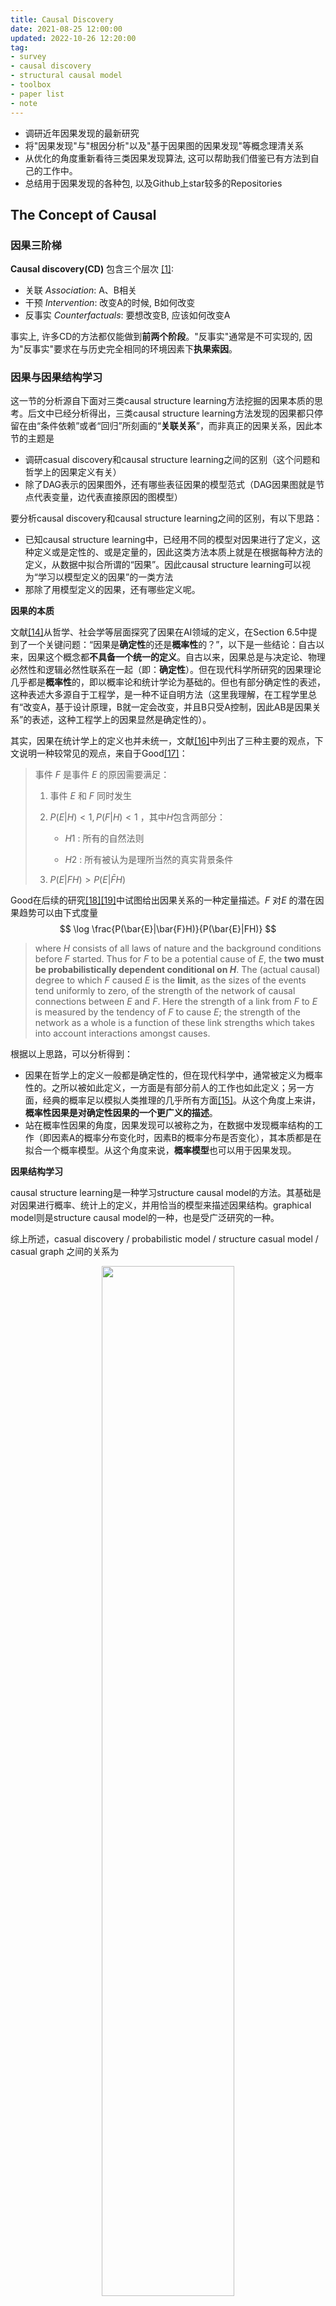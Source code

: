 ```yaml
---
title: Causal Discovery
date: 2021-08-25 12:00:00
updated: 2022-10-26 12:20:00
tag: 
- survey
- causal discovery
- structural causal model
- toolbox
- paper list
- note
---
```


- 调研近年因果发现的最新研究
- 将"因果发现"与"根因分析"以及"基于因果图的因果发现"等概念理清关系
- 从优化的角度重新看待三类因果发现算法, 这可以帮助我们借鉴已有方法到自己的工作中。
- 总结用于因果发现的各种包, 以及Github上star较多的Repositories

<!-- more -->

## The Concept of Causal

### 因果三阶梯

**Causal discovery(CD)** 包含三个层次 <a href="#ref1">[1]</a>: 

- 关联 *Association*: A、B相关
- 干预 *Intervention*: 改变A的时候, B如何改变
- 反事实 *Counterfactuals*: 要想改变B, 应该如何改变A

事实上, 许多CD的方法都仅能做到**前两个阶段**。"反事实"通常是不可实现的, 因为"反事实"要求在与历史完全相同的环境因素下**执果索因**。

### 因果与因果结构学习

这一节的分析源自下面对三类causal structure learning方法挖掘的因果本质的思考。后文中已经分析得出，三类causal structure learning方法发现的因果都只停留在由“条件依赖”或者“回归”所刻画的“**关联关系**”，而非真正的因果关系，因此本节的主题是

- 调研casual discovery和causal structure learning之间的区别（这个问题和哲学上的因果定义有关）
- 除了DAG表示的因果图外，还有哪些表征因果的模型范式（DAG因果图就是节点代表变量，边代表直接原因的图模型）

要分析causal discovery和causal structure learning之间的区别，有以下思路：

- 已知causal structure learning中，已经用不同的模型对因果进行了定义，这种定义或是定性的、或是定量的，因此这类方法本质上就是在根据每种方法的定义，从数据中拟合所谓的“因果”。因此causal structure learning可以视为“学习以模型定义的因果”的一类方法
- 那除了用模型定义的因果，还有哪些定义呢。

**因果的本质**

文献<a href="#ref14">[14]</a>从哲学、社会学等层面探究了因果在AI领域的定义，在Section 6.5中提到了一个关键问题：“因果是**确定性**的还是**概率性**的？”，以下是一些结论：自古以来，因果这个概念都**不具备一个统一的定义**。自古以来，因果总是与决定论、物理必然性和逻辑必然性联系在一起（即：**确定性**）。但在现代科学所研究的因果理论几乎都是**概率性**的，即以概率论和统计学论为基础的。但也有部分确定性的表述，这种表述大多源自于工程学，是一种不证自明方法（这里我理解，在工程学里总有“改变A，基于设计原理，B就一定会改变，并且B只受A控制，因此AB是因果关系”的表述，这种工程学上的因果显然是确定性的）。

其实，因果在统计学上的定义也并未统一，文献<a href="#ref16">[16]</a>中列出了三种主要的观点，下文说明一种较常见的观点，来自于Good<a href="#ref17">[17]</a>：

> 事件 $F$ 是事件 $E$ 的原因需要满足：
>
> 1. 事件 $E$ 和 $F$ 同时发生
>
> 2. $P(E|H)<1, P(F|H)<1$ ，其中$H$包含两部分：
>
>     - $H1$ : 所有的自然法则
>
>     - $H2$ : 所有被认为是理所当然的真实背景条件
>
> 3. $P(E|FH) > P(E|\bar{F}H)$

Good在后续的研究<a href="#ref18">[18]</a><a href="#ref19">[19]</a>中试图给出因果关系的一种定量描述。$F$ 对$E$ 的潜在因果趋势可以由下式度量
$$
\log \frac{P(\bar{E}|\bar{F}H)}{P(\bar{E}|FH)}
$$

> where $H$ consists of all laws of nature and the background conditions before $F$ started. Thus for $F$ to be a potential cause of $E$, the **two must be probabilistically dependent conditional on $H$**. The (actual causal) degree to which $F$ caused $E$ is the **limit**, as the sizes of the events tend uniformly to zero, of the strength of the network of causal connections between $E$ and $F$. Here the strength of a link from $F$ to $E$ is measured by the tendency of $F$ to cause $E$; the strength of the network as a whole is a function of these link strengths which takes into account interactions amongst causes.



根据以上思路，可以分析得到：

- 因果在哲学上的定义一般都是确定性的，但在现代科学中，通常被定义为概率性的。之所以被如此定义，一方面是有部分前人的工作也如此定义；另一方面，经典的概率足以模拟人类推理的几乎所有方面<a href="#ref15">[15]</a>。从这个角度上来讲，**概率性因果是对确定性因果的一个更广义的描述**。
- 站在概率性因果的角度，因果发现可以被称之为，在数据中发现概率结构的工作（即因素A的概率分布变化时，因素B的概率分布是否变化），其本质都是在拟合一个概率模型。从这个角度来说，**概率模型**也可以用于因果发现。

**因果结构学习**

causal structure learning是一种学习structure causal model的方法。其基础是对因果进行概率、统计上的定义，并用恰当的模型来描述因果结构。graphical model则是structure causal model的一种，也是受广泛研究的一种。

综上所述，casual discovery / probabilistic model / structure casual model / casual graph 之间的关系为

<div align="center">
    <img src="https://raw.githubusercontent.com/KMdsy/figurebed/master/img/20221024103453.png" width = "65%" />
</div>
**Remark**: (1) 格兰杰因果应该属于structure casual model，但不一定属于图模型；(2) 图模型不仅包括DAG，还有其他类型的图。

**支撑材料**

“结构学习本质上是一个模型选择问题，选择一个给定数据集上最能够描述数据依赖的模型。因果结构学习是结构学习中的一种特例，其学习了一个因果图”。这个观点是被普遍接受的。

**Remark**：结构学习的三种方法（基于约束、基于分数、基于函数）本质上都可以细分为通过组合/搜索算法，来识别因果结构 <a href="#ref13">[13]</a>

> **Structure learning is a model selection problem** in which one estimates or learns a graph that best describes the dependence structure in a given data set (Drton & Maathuis 2017). **Causal structure learning is the special case** in which one tries to learn the **causal graph** or certain aspects of it, and this is what we focus on in this article.
>
> —— Heinze-Deml, C., Maathuis, M. H., & Meinshausen, N. (2018). Causal structure learning. *Annual Review of Statistics and Its Application*, *5*, 371-391.

**Q1：除DAG外，还有哪些因果图** 

摘自 <a href="#ref13">[13]</a>

> Other types of graph used to represent causal structure include Partially Oriented Induced Path Graphs (POIPGs)[190, 228], SingleWorld Intervention Graphs (SWIGs) [24, 201, 202], σ-connection graphs [56], undirected graphs[11], interaction and component graphs for dynamic systems [40], Maximal Almost Ancestral Graphs (MAAGs)[231], psi-ECs [110], Patterns [274], and arid, bow-free, and ancestral ADMGs [19]. 
>
> There are also other types of assumptions relating to the functional form of the structural relationships (e.g., linear or non-linear) as well as the parametric form of the marginals and the errors (e.g., Gaussian or non-Gaussian).

**Q2：大数据对因果发现的贡献**

由三阶梯定义的因果通常是难以推断的，因为大多数情况下，实验人员都难以“干预”，更别说“反事实”。此外，可能存在“未被观测的潜在因素”、“因果知识通常是非先验的（我理解是，非先验导致难以反事实）”也是阻碍因果发现与估计的因素之一 <a href="#ref13">[13]</a>。

> Unfortunately, in many cases, it may not be possible to undertake such experiments due to prohibitive cost, ethical concerns, or impracticality. For example, to understand the impact of smoking, it would be necessary to force diferent individuals to smoke or not-smoke. **Researchers are therefore often left with non-experimental, observational data.** In the absence of intervention and manipulation, observational data leave researchers facing a number of challenges: Firstly, observational datasets may not contain all relevant variables - **there may exist unobserved/hidden/latent factors** (this is sometimes referred to as the third variable problem). Secondly, observational data may **exhibit selection bias** - for example, younger patients may in general prefer to opt for surgery, whereas older patients may prefer medication. Thirdly, the causal **relationships underlying these data may not be known a priori** - for example, are genetic factors independent causes of a particular outcome, or do they mediate or moderate an outcome? These three challenges afect the discovery and estimation of causal relationships

因此，大数据、或机器学习算法在因果发现问题中扮演的角色可以描述为

- 大数据的数据量级弥补了观察不充分导致的“未观察、漏观察”、“选择偏差”，即大数据使得我们可以观察到更多的变量，当观察足够充分时，推断出真实因果的概率就越大。
- 大数据也可以以数据量级减轻选择偏差（我理解是：虽然年轻人可能更倾向于选择整形手术，但随着样本增多，也可以找到倾向于做整形手术的老年人）。
- 大数据可能可以帮助我们进行反事实，例如对于一个周期系统，通过足够多周期的观察，我们也许可以找到一个时间点，只有一个原因变量发生变化，而其他所有变量都与历史保持一致，这种场景有利于推断因果反事实。

此外，对比实验数据（即存在“干预-效果”结构的数据）以及观测数据（即只包含非主动干预以及被动观测的数据），观测数据可以提供更好的统计能力和可推广性 <a href="#ref13">[13]</a>。



## Casual Structure Learning

近三十年来, 因果学习的工作一般聚焦于"因果结构学习(casual structure learning)", 所得到的**结构因果模型(structural causal model, SCM)** 包含两个部分: 

- Graphical models: 由图模型表示的因果关系, 其中节点表示随机变量, 有向边表示因果方向
- Structural equations: 在图模型中, 有向边上的因果效应, 由函数式表示

<a href="#ref1">[1]</a>中对SCM有以下论述

> **"structural causal models"** (SCM), which consists of three parts: *graphical models*, *structural equations,* and *counterfactual and interventional logic*. 
>
> Graphical models serve as a language for representing what agents know about the world. Counterfactuals help them articulate what they wish to know. And structural equations serve to tie the two together in a solid semantics.

<a href="#ref3">[3]</a>中则着重推崇了图模型作为因果模型的表达形式

> Methods for extracting causal conclusions from observational studies are on the **middle** rung of Pearl’s Ladder of Causation, and they can be expressed in a mathematical language that extends classical statistics and **emphasizes graphical models**.
>
> Various options exist for causal models: causal diagrams, structural equations, logical statements, and so forth. I am strongly sold on causal diagrams for nearly all applications, primarily due to their transparency but also due to the explicit answers they provide to many of the questions we wish to ask.
>
> …… 
>
> Pearl defines a causal model to be **a directed acyclic graph** that can be paired with data to produce quantitative causal estimates. The graph embodies the structural relationships that a researcher assumes are driving empirical results. The structure of the graphical model, including the identification of vertices as mediators, confounders, or colliders, can guide experimental design through the identification of minimal sets of control variables. Modern expositions on graphical cause and effect models are Pearl (2009) and Spirtes et al. (2000).



### Casual structure learning的三类方法

Casual structure learning的经典分类方法可分为三个**主要类别**：constrain-based, score-based, functional casual model <a href="#ref2">[2]</a>，还有一些hybird method，此处不列出。

**Remark**：也有文章<a href="#ref13">[13]</a>提出“constraint-based, score-based, those exploiting structural asymmetries, and those exploiting various forms of intervention”的分类方法，这种分类方法比较新，可能对近期（2022）工作有较好的适应性。

- **Constraint-based methods**: 这类方法依赖随机变量间的**条件独立性测试(conditional independency test)** 探究变量间的因果结构

    - 在传统的PC算法中, 为了简便的推导出因果结果, 基于CI定义了两种图上的结构, 即 V-structure / D-separation, 这两种结构可以辅助推导出因果的结构与方向。具体的, PC首先构造一个完全图, 然后通过两两变量间的independency test删除某些无向边, 然后基于CI test以及V-structure / D-separation, 确定其余边的方向或删除某些边。

    - 缺点: 

        1. 不能存在未观测的混杂变量, 该条件在大数据的情况下很难满足, 但存在如FCI的算法放宽了该限制
        2. 根据因果信念假设, 只能根据条件独立性来判断因果关系, 因此需要非常多且高质量的数据, 如果数据较少, 则条件独立性假设测试可能会互斥
        3. 对于分叉结构以及对撞结构, 该类算法无法根据条件独立性分辨**马尔可夫等价类(Markov equivalent class)**, 因此对局部因果关系的判别不足

        - **Markov equivalent class**: 拥有相同d分离结构的因果图并且具有相同条件独立性关系的因果图被称作马尔可夫等价类, 无法根据条件独立性分辨因果方向。

- **Score-based methods**: 这类方法首先指定因果父节点到子节点之间的函数关系, 然后以某个分数, 如AIC / BIC, 为优化目标, 优化得到**图结构**以及相关参数。

    - 如NOTEARS假设函数关系为$x=\sum w_x f(P_a(x))$, 其中$w_x$是变量$x$的权重, $P_a(x)$是其因果父节点
    - 缺点: 
        1. 该方法也会得到马尔可夫等价类。
        2. 由于要找到最优分数, 就要搜索全部的图, 这是一个NP-hard的问题, 复杂度极高且容易陷入局部最优。

- **Functional casual model**: 这类方法往往探究两个已有关联的变量之间的因果方向。首先对数据与因果函数做出假设, 然后通过测试两个变量之间是否满足关联函数, 来判断二者之间的关联方向。

    - 如LiNGAM假设因果之间满足**线性关系**, 且数据中的噪音为**高斯噪声**

    - 该类方法由于进行了严格的假设, 且一般会根据函数的拟合程度来找到唯一的因果方向, 因此一般不会出现马尔可夫等价类

    - 注意, FCM一般是探究两个变量之间因果关系的方法, 如<a href="#ref4">[4]</a>所述。该类方法的缺点是对数据特性以及因果有较强的假设。

        > Determining causal relationships **between two variables** is a fundamental and challenging causal discovery task (Janzing et al., 2012). **Conventional constraint-based and score-based causal discovery methods identify causal structures only up to Markov equivalent classes (Spirtes et al., 2001), in which some causal relationships are undetermined.** To address this challenge, properly constrained functional causal models (**FCMs**) have been proposed. FCMs represent the effect as a function of its cause and independent noise and can help identify the causal direction between two variables by imposing substantial structural constraints on model classes, such as additive noise models (ANMs)

<div align="center">
    <img src="https://raw.githubusercontent.com/KMdsy/figurebed/master/img/image-20221018113112863.png" width = "75%" />
</div>


**需要指出的是: 图模型只是一种因果关系的表示方式, 但该表示方式不是必要的。**

上述三类方法, 由于其假设不同、检验方法不同, 因此挖掘出的"因果"具有不同含义(即因果图中的有向边具有不同的含义), 分属不同的因果阶梯: 

- Constraint-based: 该类方法通过一系列变量之间的CI, 学习变量之间的因果关系。 该类方法挖掘出的因果本质是"**条件依赖**", 这类依赖属于"**关联**"层面。
- Score-based / Functional causal model: 该类方法首先定义了因果变量之间满足的**函数关系**, 前者优化全局得分函数来确定变量间的因果, 后者采用穷举优化算法搜索变量间的因果。这两类方法挖掘出的因果本质是由"回归关系"表示的"关联"。

**Q3：CD与RCA的关系**

此外, 强调一下Root Cause Analysis(RCA)与CD的关系, 即: 一般的RCA更关注Causal discovery的前两个等级, 即探究"什么和异常相关？""什么导致了异常？", 这就是为何许多RCA的方法都**只考虑了关联、推理**, 因此Causal discovery和RCA的关系如下: 

<div align="center">
	<img src="https://raw.githubusercontent.com/KMdsy/figurebed/master/img/image-20221018113441012.png" width = "33%" />
</div>


## 从优化的角度分析因果发现问题

为了理解三类因果发现的方法, 这里从优化的角度对三类方法进行阐述。

首先用$\mathcal{G}$表示$d$个节点所构成的有向图空间。对$\forall G \in \mathcal{G}$, 用$\mathbf{M}$表示对应的邻接矩阵, 反过来, 用$G(\mathbf{M})$表示以$\mathbf{M}$为邻接矩阵的有向图。记录观测矩阵为$\mathbf{X}=[\mathbf{x}_1, \cdots, \mathbf{x}_d] \in \mathbb{R}^{n \times d}$, 表示$d$维的观测数据, 其中每个数据观测$n$次。


### Constraint-based Method

基于约束的算法利用 从一系列统计测试中获得的一组条件独立性结果 来恢复因果图。该类方法的优化问题表述为: 

$$
\begin{array}{ll}\text{min} &Q\left( I\left( \mathbf{M}\right)  ,T\left( \mathbf{X}\right)  \right)  \\ \text{s.t.} &T\left( \mathbf{X}\right)  \\ &G\left( \mathbf{M}\right)  \in \text{DAGs} \\ \text{var} &\mathbf{M}\in \left\{ 0,1\right\}^{d\times d}  \end{array}
$$
其中$Q(\cdot)$用于衡量集合$I(\mathbf{M}),T(\mathbf{X})$之间的相似程度, $T(\mathbf{X})$是一组在$\mathbf{X}$中可测试的所有**条件独立/依赖**的约束集合。其中条件独立约束表示为$\mathbf{x}_i \bot \mathbf{x}_j | S$, 条件依赖约束表示为$\mathbf{x}_i \bot \backslash  \mathbf{x}_j | S$。 $I(\mathbf{M})$为一组根据图G得到的独立和依赖的约束集合。


**举例**: 如在PC<a href="#ref5">$^{5}$</a>算法中, 函数$Q(\cdot)$表示为

$$
Q\left( I\left( \mathbf{M} \right)  ,T\left( \mathbf{X} \right)  \right)  =\begin{cases}1&\text{if} \  I\left( \mathbf{M} \right)  \neq T\left( \mathbf{X} \right)  \\ 0&\text{otherwise} \end{cases}
$$


### Score-based Method

基于得分的算法最大化图$G$与观测数据$\mathbf{X}$之间的适应度, 来构建因果结构。该类方法的优化问题表述为: 

$$
\begin{array}{ll}\max &S\left( \mathbf{M} ,\mathbf{X} \right)  \\ \text{s.t.} &G\left( \mathbf{M} \right)  \in \text{DAGs} \\ \text{var} &\mathbf{M} \in \left\{ 0,1\right\}^{d\times d}  \end{array}
$$
其中DAG约束在<a href="#ref6">[6]</a>中被重写为$\text{tr} \left( {}e^{\mathbf{M} \circ \mathbf{M} }\right)  -d=0$, 这使得目标函数可以被连续优化。$S(\cdot)$为图与观测助局之间的适应度得分, 可用的得分函数包括BIC(GES<a href="#ref7">[7]</a>)、Bde<a href="#ref8">[8]</a>、Bge<a href="#ref9">[9]</a>。不同的方法往往采用不同的搜索算法在图空间中与哦话上述目标函数, 如: 贪心搜索(greedy search)<a href="#ref8">[8]</a>、顺序查找(order search)<a href="#ref10">[10]</a>、坐标下降<a href="#ref5">[5]</a>。



**举例**: NOTEARS<a href="#ref11">[11]]</a>中的得分函数为

$$
\mathcal{S}(\boldsymbol{M}, \boldsymbol{X})=\frac{1}{2 n} \sum_{t=1}^n\left\|\boldsymbol{x}_t-\boldsymbol{f}\left(\boldsymbol{M}, \boldsymbol{x}_t\right)\right\|_F^2
$$




### Functional Causal Model

基于FCM的算法假设变量间的因果关系满足函数$\mathbf{x}_j=f(\mathbf{x}_i,\mathbf{e}_j;\boldsymbol{\theta})$ , 其中$\mathbf{x}_i, \mathbf{x}_j$分别为直接原因变量、果变量, $\mathbf{e}_j \in \mathbb{R}^{n}$表示一些不可测量因素或噪音。$\boldsymbol{\epsilon}=[\mathbf{e}_1, \cdots, \mathbf{e}_d]$, $\boldsymbol{\theta}$为模型参数。下式中用$L(\cdot)$表示用于衡量参数$\boldsymbol{\theta}$的模型的预测值与实际观测的数据$\mathbf{x}_j$间的拟合程度的函数。该类方法的优化问题表述为: 

$\begin{array}{ll}\min &\sum_{i,j=1:d} M_{i,j}L\left( \mathbf{x}_{j} ,f\left( \mathbf{x}_{i} ,\mathbf{e}_{j} ;\boldsymbol{\theta} \right)  \right)  \\ \text{s.t.} &G\left( \mathbf{M} \right)  \in \  \text{DAGs} \\ &C\left( \mathbf{x} ,\boldsymbol{\epsilon} \right)  \\ \text{var} & \boldsymbol{\theta} ,\mathbf{M} \in \left\{ 0,1\right\}^{d\times d}  \end{array} $

其中$C\left( \mathbf{x} ,\boldsymbol{\epsilon} \right)$表示对数据及噪声等的假设集合。



**举例**: LiNGAM<a href="#ref12">[12]</a>假设$\boldsymbol{x}_i=\sum_{\boldsymbol{x}_j \in p a\left(\boldsymbol{x}_i\right)} b_{i j} \boldsymbol{x}_j+\boldsymbol{e}_i$, 噪声项的概率密度函数记为$p_i(\mathbf{e}_i)$。基于ICA和极大似然估计, 对于LiNGAM模型**参数估计部分**的优化目标为

$\min _{\mathbf{W}} L(\mathbf{W})=-\sum_{i=1}^m\left(\sum_{j=1}^n \log p_j\left(\boldsymbol{w}_j^T \boldsymbol{x}_i\right)+\log |\mathbf{W}|\right)$

其中$\mathbf{W}=(\mathbf{I}-\mathbf{B})^{-1}$, $\mathbf{B}_{i j}=b_{i j}$。另外LiNGAM假设噪声项独立同分布, 即所有噪声项满足$p(\boldsymbol{e})=\prod_{j=1}^n p\left(e_j\right)$, 对应$C\left( \mathbf{x} ,\boldsymbol{\epsilon} \right)$。基于估计出的$\mathbf{W}$可以计算得到因果图结构。



## Reference

<a name="ref1">[1]</a> Pearl, J. (2019). The seven tools of causal inference, with reflections on machine learning. *Communications of the ACM*, *62*(3), 54-60.

<a name="ref2">[2]</a> Glymour, Clark, Kun Zhang, and Peter Spirtes. "Review of causal discovery methods based on graphical models." *Frontiers in genetics* 10 (2019): 524.

<a name="ref3">[3] </a>Goldberg, L. R. (2019). The Book of Why: The New Science of Cause and Effect: by Judea Pearl and Dana Mackenzie, *Basic Books* (2018). ISBN: 978-0465097609.

<a name="ref4">[4]</a> Tu, R., Zhang, K., Kjellström, H., & Zhang, C. (2022). Optimal transport for causal discovery. In *ICLR 2022-The Tenth International Conference on Learning Representations (Virtual), Apr 25th-29th, 2022.

<a name="ref5">[5]</a> Kalisch, Markus, and Peter Bühlman. "Estimating high-dimensional directed acyclic graphs with the PC-algorithm." Journal of Machine Learning Research 8.3 (2007).

<a name="ref6">[6]</a> Xun Zheng, Bryon Aragam, Pradeep Ravikumar, and Eric P. Xing. 2018. DAGs with NO TEARS: continuous optimization for structure learning. In Proceedings of the 32nd International Conference on Neural Information Processing Systems (NIPS'18). Curran Associates Inc., Red Hook, NY, USA, 9492–9503.

<a name="ref7">[7]</a> D. M. Chickering and D. Heckerman. Efficient approximations for the marginal likelihood of Bayesian networks with hidden variables. Machine Learning, 29(2-3):181–212, 1997.

<a name="ref8">[8]</a> D. Heckerman, D. Geiger, and D. M. Chickering. Learning Bayesian networks: The combination of knowledge and statistical data. Machine learning, 20(3):197–243, 1995.

<a name="ref9">[9]</a> J. Kuipers, G. Moffa, and D. Heckerman. Addendum on the scoring of gaussian directed acyclic graphical models. The Annals of Statistics, pages 1689–1691, 2014.

<a name="ref10">[10]</a> F. Fu and Q. Zhou. Learning sparse causal Gaussian networks with experimental intervention: Regularization and coordinate descent. Journal of the American Statistical Association, 108(501):288–300, 2013. 

<a name="ref11">[11]</a> Zheng, X., Aragam, B., Ravikumar, P. K., & Xing, E. P. (2018). Dags with no tears: Continuous optimization for structure learning. *Advances in Neural Information Processing Systems*, *31*.

<a name="ref12">[12]</a> Shimizu, S., Hoyer, P. O., Hyvärinen, A., Kerminen, A., & Jordan, M. (2006). A linear non-Gaussian acyclic model for causal discovery. *Journal of Machine Learning Research*, *7*(10).

<a name="ref13">[13]</a> Matthew J. Vowels, Necati Cihan Camgoz, and Richard Bowden. 2022. D’ya Like DAGs? A Survey on Structure Learning and Causal Discovery. ACM Comput. Surv. Just Accepted (March 2022). https://doi.org/10.1145/3527154

<a name="ref14">[14]</a> Starmans, R. (2020). Prometheus unbound or Paradise regained: the concept of Causality in the contemporary AI-Data Science debate. *Journal de la Société Française de Statistique*, *161*(1), 4-41.

<a name="ref15">[15]</a> Cheeseman, P. (1985). In defense of probability. In Proceedings of the Ninth International Joint Conference on AI (IJCAI, 1983).

<a name="ref16">[16]</a> Williamson, J. (2009). Probabilistic theories of causality. *The Oxford handbook of causation*, 185-212.

<a name="ref17">[17]</a> A theory of causality. British Journal for the Philosophy of Science, 9:307-310.

<a name="ref18">[18]</a> A causal calculus I. British Journal for the Philosophy of Science, 11:305-318. Errata vol 13 pg. 88.

<a name="ref19">[19]</a> A causal calculus II. British Journal for the Philosophy of Science, 12:43-51. Errata vol 13 pg. 88.



## 2020-2022最新论文列表

1. Jalaldoust, A., Hlaváčková-Schindler, K., & Plant, C. (2022, June). Causal Discovery in Hawkes Processes by Minimum Description Length. In *Proceedings of the AAAI Conference on Artificial Intelligence* (Vol. 36, No. 6, pp. 6978-6987).【高维Hawkes序列中的Grange causal graph learning】
2. Zhang, H., Zhang, K., Zhou, S., Guan, J., & Zhang, J. (2021, May). Testing independence between linear combinations for causal discovery. In *Proceedings of the AAAI Conference on Artificial Intelligence* (Vol. 35, No. 7, pp. 6538-6546).【线性非高斯结构方程模型下两个线性组合之间的独立性——条件独立性测试中的一个特殊问题】
3. Lu, N. Y., Zhang, K., & Yuan, C. (2021, May). Improving causal discovery by optimal bayesian network learning. In *Proceedings of the AAAI Conference on Artificial Intelligence* (Vol. 35, No. 10, pp. 8741-8748).【提出了一种基于分数的方法中, 一种新的穷举优化方法】
4. Hyttinen, A., Eberhardt, F., & Järvisalo, M. (2014, July). Constraint-based Causal Discovery: Conflict Resolution with Answer Set Programming. In *UAI* (pp. 340-349).【将因果图搜索问题, 视为带约束的优化问题】
5. Dhir, A., & Lee, C. M. (2020, April). Integrating overlapping datasets using bivariate causal discovery. In *Proceedings of the AAAI Conference on Artificial Intelligence* (Vol. 34, No. 04, pp. 3781-3790).【从多个数据集中学习一致的因果结构的问题】
6. Huang, B., Zhang, K., Gong, M., & Glymour, C. (2020, April). Causal discovery from multiple data sets with non-identical variable sets. In *Proceedings of the AAAI Conference on Artificial Intelligence* (Vol. 34, No. 06, pp. 10153-10161).【具有不同变量集的多个数据集的因果发现】
7. Maeda, T. N., & Shimizu, S. (2020, June). RCD: Repetitive causal discovery of linear non-Gaussian acyclic models with latent confounders. In *International Conference on Artificial Intelligence and Statistics* (pp. 735-745). PMLR.【受潜在混杂因素影响的数据中, 发现利用函数模型来发现因果(以往通常是基于约束)】
8. Tu, R., Zhang, C., Ackermann, P., Mohan, K., Kjellström, H., & Zhang, K. (2019, April). Causal discovery in the presence of missing data. In *The 22nd International Conference on Artificial Intelligence and Statistics* (pp. 1762-1770). PMLR.【**缺失数据中的因果发现**】
9. Feng, G., Yu, K., Wang, Y., Yuan, Y., & Djurić, P. M. (2020, May). Improving convergent cross mapping for causal discovery with Gaussian processes. In *ICASSP 2020-2020 IEEE International Conference on Acoustics, Speech and Signal Processing (ICASSP)* (pp. 3692-3696). IEEE.【耦合时间序列之间的因果发现】
10. Lippe, P., Cohen, T., & Gavves, E. (2021). Efficient neural causal discovery without acyclicity constraints. *arXiv preprint arXiv:2107.10483*.【一个基于神经网络+score based的因果发现】
11. Tu, R., Zhang, K., Kjellström, H., & Zhang, C. (2022). Optimal transport for causal discovery. In *ICLR 2022-The Tenth International Conference on Learning Representations (Virtual), Apr 25th-29th, 2022*.【用**最优传输**理论重写了FCM的方法, 并以优化的形式做优化, 实现因果发现】
12. Zhu, S., Ng, I., & Chen, Z. (2019, September). Causal Discovery with Reinforcement Learning. In *International Conference on Learning Representations*.【这个文章里对**各类优化方法**有比较好的调研】
13. Huang, B., Zhang, K., Gong, M., & Glymour, C. (2019, May). Causal discovery and forecasting in nonstationary environments with state-space models. In *International conference on machine learning* (pp. 2901-2910). PMLR.【非平稳时间序列中的因果发现】
14. Empirical Bayesian Approaches for Robust Constraint-based Causal Discovery under Insufficient Data【小数据、非平稳】
15. Brouillard, P., Lachapelle, S., Lacoste, A., Lacoste-Julien, S., & Drouin, A. (2020). Differentiable causal discovery from interventional data. *Advances in Neural Information Processing Systems*, *33*, 21865-21877.【弱忠诚假设的因果发现】
16. Mokhtarian, E., Akbari, S., Ghassami, A., & Kiyavash, N. (2021, August). A recursive markov boundary-based approach to causal structure learning. In The KDD'21 Workshop on Causal Discovery (pp. 26-54). PMLR.【基于约束的方法, 用递归的优化方法】



## 值得关注的最新工作



1. Bhattacharya, R., Nagarajan, T., Malinsky, D., & Shpitser, I. (2021, March). Differentiable causal discovery under unmeasured confounding. In *International Conference on Artificial Intelligence and Statistics* (pp. 2314-2322). PMLR.【confounded systems中的因果图模型发现, 其中节点的定义可能不一样】
2. Brouillard, P., Lachapelle, S., Lacoste, A., Lacoste-Julien, S., & Drouin, A. (2020). Differentiable causal discovery from interventional data. *Advances in Neural Information Processing Systems*, *33*, 21865-21877.【和上面的有点像】
3. S. Ren, H. Yin, M. Sun and P. Li, "Causal Discovery with Flow-based Conditional Density Estimation," *2021 IEEE International Conference on Data Mining (ICDM)*, 2021, pp. 1300-1305, doi: 10.1109/ICDM51629.2021.00161.【流模型来估计变量的联合概率密度, 根据条件密度估计的方差推断每个潜在因果方向的分数, 我们的因果发现方法减轻了传统方法所做的限制性假设, 更好地捕捉各种问题领域中以任意形式出现的数据之间的复杂因果关系】
4. Zhang, H., Zhou, S., Zhang, K., & Guan, J. (2022, June). Residual Similarity Based Conditional Independence Test and Its Application in Causal Discovery. In *Proceedings of the AAAI Conference on Artificial Intelligence* (Vol. 36, No. 5, pp. 5942-5949).【CI转优化问题】



-----



## ToolBox

+ gCastle [URL](https://github.com/huawei-noah/trustworthyAI/tree/master/gcastle)


> gCastle是华为诺亚方舟实验室自研的因果结构学习工具链, 主要的功能和愿景包括: 
>
> 1. 数据生成及处理: 包含各种模拟数据生成算子, 数据读取算子, 数据处理算子(如先验灌入, 变量选择, CRAM)。
> 2. 因果图构建: 提供了一个因果结构学习python算法库, 包含了主流的因果学习算法以及最近兴起的基于梯度的因果结构学习算法。
> 3. 因果评价: 提供了常用的因果结构学习性能评价指标, 包括F1, SHD, FDR, TPR, FDR, NNZ等

+ Causal Discovery Toolbox [URL](https://github.com/FenTechSolutions/CausalDiscoveryToolbox)

> The Causal Discovery Toolbox is a package for causal inference in graphs and in the pairwise settings for Python>=3.5. 
> Tools for graph structure recovery and dependencies are included. The package is based on Numpy, Scikit-learn, Pytorch and R.


+ Tigramite [URL](https://github.com/jakobrunge/tigramite)

> Tigramite 是一个因果时间序列分析 python 包。它允许从高维时间序列数据集有效地重建因果图, 并对获得的因果依赖进行建模, 
> 以进行因果中介和预测分析。因果发现基于适用于离散或连续值时间序列的线性和非参数条件独立性测试。
>
> - 包含的因果发现方法: PCMCI、PCMCIplus、LPCMCI
> - 包含的独立性测试方法: ParCorr、GPDC / GPDCtorch、CMIknn、CMIsymb

+ causalDisco: an R package with tools for causal discovery on observational data [URL](https://github.com/annennenne/causalDisco)

> causalDisco 包括temporal PC的实现

+ Causal Discovery Tools for Time Series Applications - A Collection of Tutorials [URL](https://github.com/savinims/DATAS_Causal_Discovery)

> 为大气科学家数据分析工具 (DATAS) 网关的一部分, 编写的教程侧重于大气科学应用。数据: https://datasgateway.colostate.edu/
>
> 本资料库中解释的方法侧重于观察性研究, 其中不进行受控实验(例如, 气候中的有针对性的建模研究)来确定原因和影响。
> 这些方法允许您识别需要使用我们现有的特定应用领域知识进一步验证的"潜在"关系。
>
> 方法包括: 二元格兰杰因果检验、PC稳定算法的时间序列扩展


## Related work with code

[1] TCDF: Causal Discovery with Attention-Based Convolutional Neural Networks [URL](https://github.com/M-Nauta/TCDF)

> 时间因果发现框架 (TCDF) 是在 PyTorch 中实现的深度学习框架。给定多个时间序列作为输入, TCDF 发现这些时间序列之间的因果关系并输出因果图。
> 它还可以根据其他时间序列预测一个时间序列。TCDF 使用基于注意力的卷积神经网络结合因果验证步骤。通过解释卷积网络的内部参数, TCDF 还可以发现因果之间的时间延迟。

[2] Amortize Causal Discovery: Learning to Infer Causal Graphs from Time-Series Data [URL](https://github.com/loeweX/AmortizedCausalDiscovery)

> 通过 Amortized Causal Discovery, 我们学习从具有不同潜在因果图但共享动态的样本中推断因果关系。这使我们能够跨样本进行泛化, 从而通过增加训练数据大小来提高我们的性能。

[3] Causal Discovery from Nonstationary/Heterogeneous Data: Skeleton Estimation and Orientation Determination. IJCAI 2017. [URL](https://github.com/Biwei-Huang/Causal-Discovery-from-Nonstationary-Heterogeneous-Data)

[4] Causal Discovery in Heavy-Tailed Models [URL](https://github.com/nicolagnecco/causalXtreme)

[5] Differentiable Causal Discovery from Interventional Data [URL](https://github.com/slachapelle/dcdi)

[6] Generalized Score Functions for Causal Discovery. KDD, 2018 [URL](https://github.com/Biwei-Huang/Generalized-Score-Functions-for-Causal-Discovery)

> 具有广义得分函数的贪婪等价搜索的因果结构学习(适用于混合连续和离散数据、具有高斯或非高斯分布的数据、线性或非线性因果机制以及具有多维的变量。)

[7] Learning the Causal Structure of Copula Models with Latent Variables. UAI. 2018 [URL](https://github.com/cuiruifei/CopulaFactorModel)

[8] Data Generating Process to Evaluate Causal Discovery Techniques for Time Series Data, at the Causal Discovery & Causality-Inspired Machine Learning Workshop at NeurIPS 2020. [URL](https://github.com/causalens/cdml-neurips2020)

[9] Process Mining Meets Causal Machine Learning: Discovering Causal Rules from Event Logs [URL](https://github.com/zahradbozorgi/CausalRulesDiscovery)



